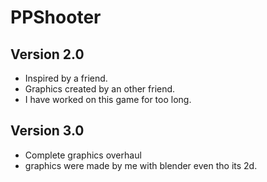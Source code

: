 # PPShooter

## Version 2.0

- Inspired by a friend.
- Graphics created by an other friend.
- I have worked on this game for too long.

## Version 3.0

- Complete graphics overhaul
- graphics were made by me with blender even tho its 2d.

